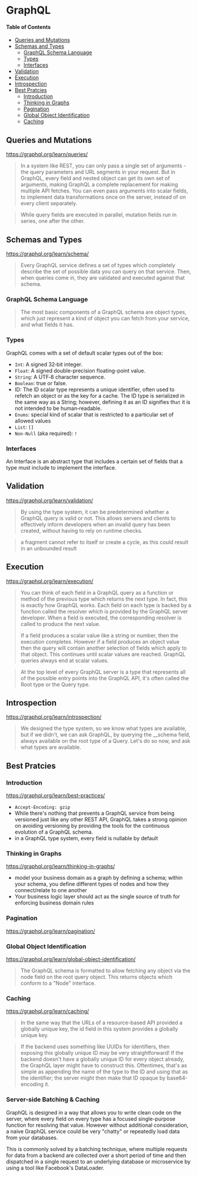 # GraphQL

#### Table of Contents

<!-- TOC -->

- [Queries and Mutations](#queries-and-mutations)
- [Schemas and Types](#schemas-and-types)
  - [GraphQL Schema Language](#graphql-schema-language)
  - [Types](#types)
  - [Interfaces](#interfaces)
- [Validation](#validation)
- [Execution](#execution)
- [Introspection](#introspection)
- [Best Pratcies](#best-pratcies)
  - [Introduction](#introduction)
  - [Thinking in Graphs](#thinking-in-graphs)
  - [Pagination](#pagination)
  - [Global Object Identification](#global-object-identification)
  - [Caching](#caching)

<!-- /TOC -->

## Queries and Mutations

https://graphql.org/learn/queries/

> In a system like REST, you can only pass a single set of arguments - the query parameters and URL segments in your request. But in GraphQL, every field and nested object can get its own set of arguments, making GraphQL a complete replacement for making multiple API fetches. You can even pass arguments into scalar fields, to implement data transformations once on the server, instead of on every client separately.

> While query fields are executed in parallel, mutation fields run in series, one after the other.

## Schemas and Types

https://graphql.org/learn/schema/

> Every GraphQL service defines a set of types which completely describe the set of possible data you can query on that service. Then, when queries come in, they are validated and executed against that schema.

### GraphQL Schema Language

> The most basic components of a GraphQL schema are object types, which just represent a kind of object you can fetch from your service, and what fields it has.

### Types

GraphQL comes with a set of default scalar types out of the box:

- `Int`: A signed 32‐bit integer.
- `Float`: A signed double-precision floating-point value.
- `String`: A UTF‐8 character sequence.
- `Boolean`: true or false.
- ID: The ID scalar type represents a unique identifier, often used to refetch an object or as the key for a cache. The ID type is serialized in the same way as a String; however, defining it as an ID signifies th`at` it is not intended to be human‐readable.
- `Enums`: special kind of scalar that is restricted to a particular set of allowed values
- `List`: `[]`
- `Non-Null` (aka required): `!`

### Interfaces

An Interface is an abstract type that includes a certain set of fields that a type must include to implement the interface.

## Validation

https://graphql.org/learn/validation/

> By using the type system, it can be predetermined whether a GraphQL query is valid or not. This allows servers and clients to effectively inform developers when an invalid query has been created, without having to rely on runtime checks.

> a fragment cannot refer to itself or create a cycle, as this could result in an unbounded result

## Execution

https://graphql.org/learn/execution/

> You can think of each field in a GraphQL query as a function or method of the previous type which returns the next type. In fact, this is exactly how GraphQL works. Each field on each type is backed by a function called the resolver which is provided by the GraphQL server developer. When a field is executed, the corresponding resolver is called to produce the next value.
>
> If a field produces a scalar value like a string or number, then the execution completes. However if a field produces an object value then the query will contain another selection of fields which apply to that object. This continues until scalar values are reached. GraphQL queries always end at scalar values.

> At the top level of every GraphQL server is a type that represents all of the possible entry points into the GraphQL API, it's often called the Root type or the Query type.

## Introspection

https://graphql.org/learn/introspection/

> We designed the type system, so we know what types are available, but if we didn't, we can ask GraphQL, by querying the \_\_schema field, always available on the root type of a Query. Let's do so now, and ask what types are available.

## Best Pratcies

### Introduction

https://graphql.org/learn/best-practices/

- `Accept-Encoding: gzip`
- While there's nothing that prevents a GraphQL service from being versioned just like any other REST API, GraphQL takes a strong opinion on avoiding versioning by providing the tools for the continuous evolution of a GraphQL schema.
- in a GraphQL type system, every field is nullable by default

### Thinking in Graphs

https://graphql.org/learn/thinking-in-graphs/

- model your business domain as a graph by defining a schema; within your schema, you define different types of nodes and how they connect/relate to one another
- Your business logic layer should act as the single source of truth for enforcing business domain rules

### Pagination

https://graphql.org/learn/pagination/

### Global Object Identification

https://graphql.org/learn/global-object-identification/

> The GraphQL schema is formatted to allow fetching any object via the node field on the root query object. This returns objects which conform to a "Node" interface.

### Caching

https://graphql.org/learn/caching/

> In the same way that the URLs of a resource-based API provided a globally unique key, the id field in this system provides a globally unique key.

> If the backend uses something like UUIDs for identifiers, then exposing this globally unique ID may be very straightforward! If the backend doesn't have a globally unique ID for every object already, the GraphQL layer might have to construct this. Oftentimes, that's as simple as appending the name of the type to the ID and using that as the identifier; the server might then make that ID opaque by base64-encoding it.

### Server-side Batching & Caching

GraphQL is designed in a way that allows you to write clean code on the server, where every field on every type has a focused single-purpose function for resolving that value. However without additional consideration, a naive GraphQL service could be very "chatty" or repeatedly load data from your databases.

This is commonly solved by a batching technique, where multiple requests for data from a backend are collected over a short period of time and then dispatched in a single request to an underlying database or microservice by using a tool like Facebook's DataLoader.
